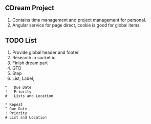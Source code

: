 CDream Project
---
1. Contains time management and project management for personal.
2. Angular service for page direct, cookie is good for global items.

TODO List
---
1. Provide global header and footer
2. Research in socket.io
3. Finish dream part
4. GTD
5. Step
6. List, Label, 

```code
^	Due Date
!	Priority
#	Lists and Location
```

```code
* Repeat
^ Due Date
! Priority
# List and Location
```

